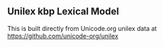 Unilex kbp Lexical Model
----------------------

This is built directly from Unicode.org unilex data at
https://github.com/unicode-org/unilex
